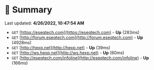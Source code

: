 # 📖 Summary
Last updated: **4/26/2022, 10:47:54 AM**

- `GET` [https://eseqtech.com](https://eseqtech.com) - **Up** (283ms)
- `GET` [http://forum.eseqtech.com](http://forum.eseqtech.com) - **Up** (4928ms)
- `GET` [http://hexp.net](http://hexp.net) - **Up** (39ms)
- `GET` [http://ws.hexp.net](http://ws.hexp.net) - **Up** (60ms)
- `GET` [http://eseqtech.com/infoline](http://eseqtech.com/infoline) - **Up** (166ms)

